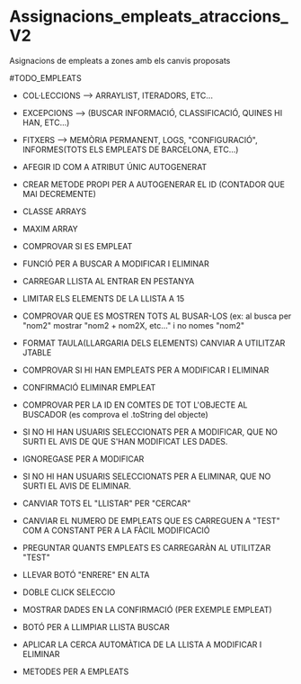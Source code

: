 # Assignacions_empleats_atraccions_V2
Asignacions de empleats a zones amb els canvis proposats


#TODO_EMPLEATS

- COL·LECCIONS --> ARRAYLIST, ITERADORS, ETC...
- EXCEPCIONS --> (BUSCAR INFORMACIÓ, CLASSIFICACIÓ, QUINES HI HAN, ETC...)
- FITXERS --> MEMÒRIA PERMANENT, LOGS, "CONFIGURACIÓ", INFORMES(TOTS ELS EMPLEATS DE BARCELONA, ETC...)

- AFEGIR ID COM A ATRIBUT ÚNIC AUTOGENERAT
- CREAR METODE PROPI PER A AUTOGENERAR EL ID (CONTADOR QUE MAI DECREMENTE)
- CLASSE ARRAYS
- MAXIM ARRAY
- COMPROVAR SI ES EMPLEAT
- FUNCIÓ PER A BUSCAR A MODIFICAR I ELIMINAR
- CARREGAR LLISTA AL ENTRAR EN PESTANYA
- LIMITAR ELS ELEMENTS DE LA LLISTA A 15
- COMPROVAR QUE ES MOSTREN TOTS AL BUSAR-LOS (ex: al busca per "nom2" mostrar "nom2 + nom2X, etc..." i no nomes "nom2"
- FORMAT TAULA(LLARGARIA DELS ELEMENTS) CANVIAR A UTILITZAR JTABLE
- COMPROVAR SI HI HAN EMPLEATS PER A MODIFICAR I ELIMINAR
- CONFIRMACIÓ ELIMINAR EMPLEAT
- COMPROVAR PER LA ID EN COMTES DE TOT L'OBJECTE AL BUSCADOR (es comprova el .toString del objecte)
- SI NO HI HAN USUARIS SELECCIONATS PER A MODIFICAR, QUE NO SURTI EL AVIS DE QUE S'HAN MODIFICAT LES DADES.
- IGNOREGASE PER A MODIFICAR
- SI NO HI HAN USUARIS SELECCIONATS PER A ELIMINAR, QUE NO SURTI EL AVIS DE ELIMINAR.
- CANVIAR TOTS EL "LLISTAR" PER "CERCAR"
- CANVIAR EL NUMERO DE EMPLEATS QUE ES CARREGUEN A "TEST" COM A CONSTANT PER A LA FÀCIL MODIFICACIÓ
- PREGUNTAR QUANTS EMPLEATS ES CARREGARÀN AL UTILITZAR "TEST"
- LLEVAR BOTÓ "ENRERE" EN ALTA
- DOBLE CLICK SELECCIO
- MOSTRAR DADES EN LA CONFIRMACIÓ (PER EXEMPLE EMPLEAT)
- BOTÓ PER A LLIMPIAR LLISTA BUSCAR
- APLICAR LA CERCA AUTOMÀTICA DE LA LLISTA A MODIFICAR I ELIMINAR
- METODES PER A EMPLEATS

